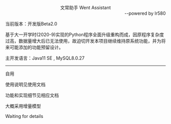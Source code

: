 <div align="center">文常助手 Went Assistant</div>
<div align="right">--powered by lr580</div>

当前版本：开发版Beta2.0

基于大一开学时(2020-9)实现的Python程序全面升级重构而成，因原程序复杂度过高，数据量增大后已无法使用，故迫切开发本项目继续维持原系统功能，并为将来可能添加的功能预留设计。

主开发语言：Java11 SE ,  MySQL8.0.27

<hr>

自用

使用说明见使用文档

功能和实现细节见相应文档

大概采用增量模型

Waiting for details

